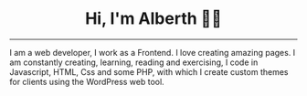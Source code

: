 <h1 align="center">Hi, I'm Alberth 👋🏽</h1>

-------

I am a web developer, I work as a Frontend. I love creating amazing pages. I am constantly creating, learning, reading and exercising, I code in Javascript, HTML, Css and some PHP, with which I create custom themes for clients using the WordPress web tool.




